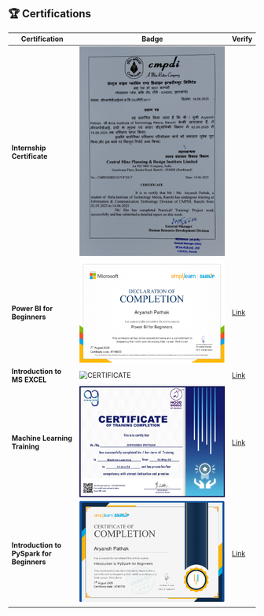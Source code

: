 ## 🏆 Certifications  
| Certification | Badge | Verify |  
|---------------|-------|--------|  
| **Internship Certificate** | ![CERTIFICATE](internship_certificate.jpg) || 
| **Power BI for Beginners** | ![CERTIFICATE](power_bi_for_beginners_jpg.jpg) | [Link](https://simpli-web.app.link/e/8TG4oUGZCVb) |  
| **Introduction to MS EXCEL** | ![CERTIFICATE]() | [Link](https://www.simplilearn.com/skillup-certificate-landing?token=eyJjb3Vyc2VfaWQiOiIxNzc3IiwiY2VydGlmaWNhdGVfdXJsIjoiaHR0cHM6XC9cL2NlcnRpZmljYXRlcy5zaW1wbGljZG4ubmV0XC9zaGFyZVwvODgyMzA0MF85MDg1MDUwMTc1NTY5NDU3MTIzNC5wbmciLCJ1c2VybmFtZSI6IkFyeWFuc2ggUGF0aGFrIn0%3D&utm_source=shared-certificate&utm_medium=lms&utm_campaign=shared-certificate-promotion&referrer=https%3A%2F%2Flms.simplilearn.com%2Fcourses%2F4277%2FIntroduction-to-MS-Excel%2Fcertificate%2Fdownload-skillup&%24web_only=true&_branch_match_id=1438888406218769455&_branch_referrer=H4sIAAAAAAAAA8soKSkottLXL87MLcjJ1EssKNDLyczL1k%2FVd0wJLPR18k%2BLCkuyrytKTUstKsrMS49PKsovL04tsnXOKMrPTQUAifnhbD8AAAA%3D) | 
| **Machine Learning Training** | ![CERTIFICATE](machine_learning_training_certificate.jpg) | [Link](https://acmegrade-dot-yamm-track.appspot.com/2ETdBbZItcsICR7u_XOyo_iGmWjseM90h66fkyVdkRnmKTSKlkAFTPquUxRfgrXwKKMIlms2_rGLmGIw7vVLNfYjwpUpLoibu_ihQ8YpXvU1-GjwL_v0bWK0FpekjYaO4vZx_X-iUF9jtWjKmVrZW2uVg_alOIprqfiPSxgmyH7lf9ts) |  
| **Introduction to PySpark for Beginners** | ![CERTIFICATE](introduction_to_pyspark_for_beginners_jpg.jpg) | [Link](https://simpli-web.app.link/e/n4msnZXtDVb) |  
